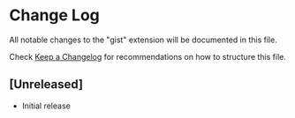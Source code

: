 # Change Log
All notable changes to the "gist" extension will be documented in this file.

Check [Keep a Changelog](http://keepachangelog.com/) for recommendations on how to structure this file.

## [Unreleased]
- Initial release